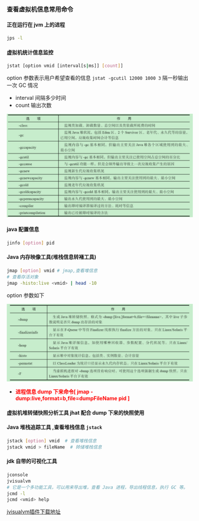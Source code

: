 ### 查看虚拟机信息常用命令

#### 正在运行在 jvm 上的进程

```bash
jps -l
```

#### 虚拟机统计信息监控

```bash
jstat [option vmid [interval[s|ms]] [count]]
```

option 参数表示用户希望查看的信息 `jstat -gcutil 12000 1000 3` 隔一秒输出一次 GC 情况

- interval 间隔多少时间
- count 输出次数

![image-20200915110335620](../../img/image-20200915110335620.png)

#### java 配置信息

```bash
jinfo [option] pid
```

#### Java 内存映像工具(堆栈信息转褚工具)

```bash
jmap [option] vmid # jmap,查看堆信息
# 查看存活对象
jmap -histo:live <vmid> | head -10
```

option 参数如下

![image-20200915111022360](../../img/image-20200915111022360.png)

- **<font color="red">进程信息 dump 下来命令[ jmap -dump:live,format=b,file=dumpFileName pid ]</font>**

#### 虚拟机堆转储快照分析工具 jhat 配合 dump 下来的快照使用

#### Java 堆栈追踪工具 ,查看堆栈信息 `jstack`

```bash
jstack [option] vmid  # 查看堆栈信息
jstack vmid > fileName  # 转储堆栈信息
```

#### jdk 自带的可视化工具

```bash
jconsole
jvisualvm
# 它是一个多功能工具，可以用来导出堆，查看 Java 进程，导出线程信息，执行 GC 等。
jcmd -l
jcmd <vmid> help
```

[jvisualvm插件下载地址](https://visualvm.github.io/uc/8u131/updates.html)